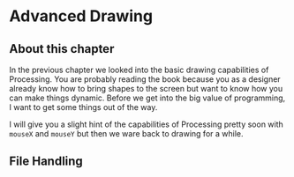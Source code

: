 # Advanced Drawing

## About this chapter

In the previous chapter we looked into the basic drawing capabilities of Processing. You are probably reading the book because you as a designer already know how to bring shapes to the screen but want to know how you can make things dynamic. Before we get into the big value of programming, I want to get some things out of the way.

I will give you a slight hint of the capabilities of Processing pretty soon with `mouseX` and `mouseY` but then we ware back to drawing for a while.

## File Handling


